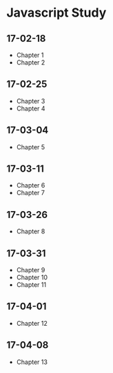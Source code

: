 # Javascript Study

## 17-02-18
- Chapter 1
- Chapter 2

## 17-02-25
- Chapter 3
- Chapter 4

## 17-03-04
- Chapter 5

## 17-03-11
- Chapter 6
- Chapter 7

## 17-03-26
- Chapter 8

## 17-03-31
- Chapter 9
- Chapter 10
- Chapter 11

## 17-04-01
- Chapter 12

## 17-04-08
- Chapter 13
